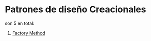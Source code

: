 # Patrones de diseño Creacionales

son 5 en total:

1. [Factory Method](factorymethod/factory-method.md)